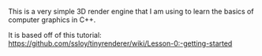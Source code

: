 This is a very simple 3D render engine that I am using to learn the basics of computer graphics in C++.

It is based off of this tutorial: <a>https://github.com/ssloy/tinyrenderer/wiki/Lesson-0:-getting-started</a>
